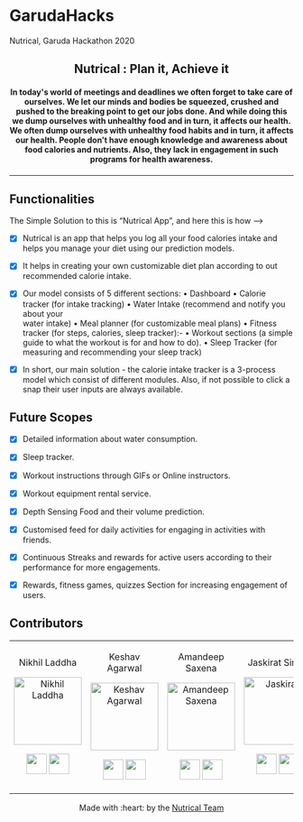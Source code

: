 # GarudaHacks
Nutrical, Garuda Hackathon 2020

<p align="center">
<a href="">
</a>
	<h2 align="center">  Nutrical : Plan it, Achieve it </h2>
	<h4 align="center">  In today's world of meetings and deadlines we often forget to take care of ourselves. We let our minds and bodies be squeezed, crushed and pushed to the breaking point to get our jobs done. And while doing this we dump ourselves with unhealthy food and in turn, it affects our health. We often dump ourselves with unhealthy food habits and in turn, it affects our health. People don’t have enough knowledge and awareness about food calories and nutrients. Also, they lack in engagement in such programs for health awareness.

 <h4>
</p>

---




## Functionalities
The Simple Solution to this is “Nutrical App”, and here this is how -->

- [x] Nutrical is an app that helps you log all your food calories intake and helps you manage your diet using our prediction models. 

- [x] It helps in creating your own customizable diet plan according to out recommended calorie intake.

- [x] Our model consists of 5 different sections:
	• Dashboard
    • Calorie tracker (for intake tracking)
	• Water Intake (recommend and notify you about your  
                      water intake)
    • Meal planner (for customizable meal plans) 
	• Fitness tracker (for steps, calories, sleep tracker):-
	• Workout sections (a simple guide to what the workout is for and how to do).
	• Sleep Tracker (for measuring and recommending your sleep track)

- [x] In short, our main solution - the calorie intake tracker is a 3-process model which consist of different modules. Also, if not possible to click a snap their user inputs are always available.


## Future Scopes
- [x] Detailed information about water consumption.
- [x] Sleep tracker.
- [x] Workout instructions through GIFs or Online instructors.
- [x] Workout equipment rental service.
- [x] Depth Sensing Food and their volume prediction.
- [x] Customised feed for daily activities for engaging in activities with friends.
- [x] Continuous Streaks and rewards for active users according to their performance for  more engagements.
- [x] Rewards, fitness games, quizzes Section for increasing engagement of users.



## Contributors

<table width:75%>
<tr align="center">


<td widht:100%>

Nikhil Laddha
<p align="center">
<img src = "https://media-exp1.licdn.com/dms/image/C5603AQGidHSmbP2C1w/profile-displayphoto-shrink_200_200/0?e=1602720000&v=beta&t=quQBsKzG79GYgdGoOKlYlVSX9rrwA90im49X0BtAVgk"  height="120" alt="Nikhil Laddha">
</p>
<p align="center">
<a href = "https://github.com/KnightNikhil"><img src = "http://www.iconninja.com/files/241/825/211/round-collaboration-social-github-code-circle-network-icon.svg" width="36" height = "36"/></a>
<a href = "https://www.linkedin.com/in/nikhilladdha109/">
<img src = "http://www.iconninja.com/files/863/607/751/network-linkedin-social-connection-circular-circle-media-icon.svg" width="36" height="36"/>
</a>
</p>
</td>


<td widht:25%>

Keshav Agarwal

<p align="center">
<img src = "https://media-exp1.licdn.com/dms/image/C5603AQHdTZK86taqaw/profile-displayphoto-shrink_200_200/0?e=1602720000&v=beta&t=3F_tEY-ej5x0xuPz3TVTeyppi80jFrVIqVs7JhgAIRo"  height="120" alt="Keshav Agarwal">
</p>
<p align="center">
<a href = "https://github.com/Keshav-Agarwal276"><img src = "http://www.iconninja.com/files/241/825/211/round-collaboration-social-github-code-circle-network-icon.svg" width="36" height = "36"/></a>
<a href = "https://www.linkedin.com/in/keshav-agarwal-37462b16a/">
<img src = "http://www.iconninja.com/files/863/607/751/network-linkedin-social-connection-circular-circle-media-icon.svg" width="36" height="36"/>
</a>
</p>
</td>



<td widht:25%>

Amandeep Saxena
<p align="center">
<img src = "https://media-exp1.licdn.com/dms/image/C5103AQHu2fOehfYlOw/profile-displayphoto-shrink_200_200/0?e=1603324800&v=beta&t=mJGChWqhGHdIGA-5tiOTnN1p2P8kLAaBfjjSFtICwyY"  height="120" alt="Amandeep Saxena">
</p>
<p align="center">
<a href = "https://github.com/ad-saxena"><img src = "http://www.iconninja.com/files/241/825/211/round-collaboration-social-github-code-circle-network-icon.svg" width="36" height = "36"/></a>
<a href = "https://www.linkedin.com/in/amandeep-saxena/">
<img src = "http://www.iconninja.com/files/863/607/751/network-linkedin-social-connection-circular-circle-media-icon.svg" width="36" height="36"/>
</a>
</p>
</td>

<td widht:25%>

Jaskirat Singh
<p align="center">
<img src = "https://media-exp1.licdn.com/dms/image/C5103AQFbelbaf_Mf6g/profile-displayphoto-shrink_200_200/0?e=1603324800&v=beta&t=lu7GIlxQCEDw6UXIQwYsfxjYuN3ccCn3NgArCUVicis"  height="120" alt="Jaskirat">
</p>
<p align="center">
<a href = "https://github.com/jaskiratnandhra"><img src = "http://www.iconninja.com/files/241/825/211/round-collaboration-social-github-code-circle-network-icon.svg" width="36" height = "36"/></a>
<a href = "https://www.linkedin.com/in/jaskirat-singh-034826172/">
<img src = "http://www.iconninja.com/files/863/607/751/network-linkedin-social-connection-circular-circle-media-icon.svg" width="36" height="36"/>
</a>
</p>
</td>

</tr>
  </table>
  



<p align="center">
	Made with :heart: by the <a href="">Nutrical Team</a>
</p>

